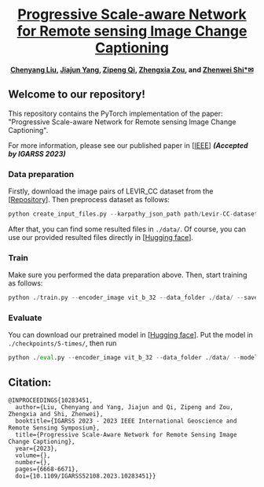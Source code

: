 <div align="center">

<h1><a href="https://ieeexplore.ieee.org/document/10283451">Progressive Scale-aware Network for Remote sensing Image Change Captioning</a></h1>

**[Chenyang Liu](https://chen-yang-liu.github.io/), [Jiajun Yang](https://levir.buaa.edu.cn/members/index.html), [Zipeng Qi](https://levir.buaa.edu.cn/members/index.html), [Zhengxia Zou](https://scholar.google.com.hk/citations?hl=en&user=DzwoyZsAAAAJ), and [Zhenwei Shi*✉](https://scholar.google.com.hk/citations?hl=en&user=kNhFWQIAAAAJ)**


</div>

## Welcome to our repository! 

This repository contains the PyTorch implementation of the paper: "Progressive Scale-aware Network for Remote sensing Image Change Captioning". 

For more information, please see our published paper in [[IEEE]([https://ieeexplore.ieee.org/document/10271701](https://ieeexplore.ieee.org/document/10283451))]  ***(Accepted by IGARSS 2023)***

### Data preparation
Firstly, download the image pairs of LEVIR_CC dataset from the [[Repository](https://github.com/Chen-Yang-Liu/RSICC)]. 
Then preprocess dataset as follows:
```python
python create_input_files.py --karpathy_json_path path/Levir-CC-dataset/LevirCCcaptions.json --image_folder path/Levir-CC-dataset/images 
```
After that, you can find some resulted files in `./data/`. 
Of course, you can use our provided resulted  files directly in [[Hugging face](https://huggingface.co/datasets/lcybuaa/PSNet/tree/main)].


### Train
Make sure you performed the data preparation above. Then, start training as follows:
```python
python ./train.py --encoder_image vit_b_32 --data_folder ./data/ --savepath ./checkpoints/5-times/
```

### Evaluate
You can download our pretrained model in [[Hugging face](https://huggingface.co/datasets/lcybuaa/PSNet/tree/main)]. Put the model in `./checkpoints/5-times/`, then run
```python
python ./eval.py --encoder_image vit_b_32 --data_folder ./data/ --model_path ./checkpoints/5-times/
```
## Citation: 
```
@INPROCEEDINGS{10283451,
  author={Liu, Chenyang and Yang, Jiajun and Qi, Zipeng and Zou, Zhengxia and Shi, Zhenwei},
  booktitle={IGARSS 2023 - 2023 IEEE International Geoscience and Remote Sensing Symposium}, 
  title={Progressive Scale-Aware Network for Remote Sensing Image Change Captioning}, 
  year={2023},
  volume={},
  number={},
  pages={6668-6671},
  doi={10.1109/IGARSS52108.2023.10283451}}
```




